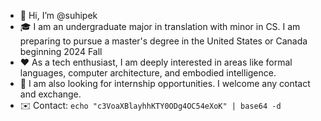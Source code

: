 - 👋 Hi, I’m @suhipek
- 🎓 I am an undergraduate major in translation with minor in CS. I am preparing to pursue a master's degree in the United States or Canada beginning 2024 Fall
- ♥️ As a tech enthusiast, I am deeply interested in areas like formal languages, computer architecture, and embodied intelligence.
- 👀 I am also looking for internship opportunities. I welcome any contact and exchange.
- ✉️ Contact: `echo "c3VoaXBlayhhKTY0ODg4OC54eXoK" | base64 -d`

<!---
suhipek/suhipek is a ✨ special ✨ repository because its `README.md` (this file) appears on your GitHub profile.
You can click the Preview link to take a look at your changes.
--->
